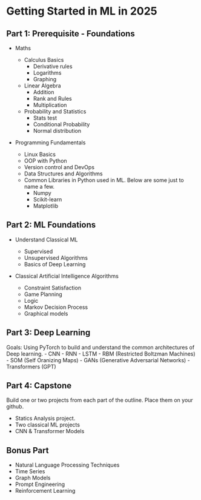 # Getting Started in ML in 2025
## Part 1: Prerequisite - Foundations
- Maths
    - Calculus Basics
        - Derivative rules
        - Logarithms
        - Graphing
    - Linear Algebra
        - Addition
        - Rank and Rules
        - Multiplication
    - Probability and Statistics
        - Stats test
        - Conditional Probability
        - Normal distribution

- Programming Fundamentals
    - Linux Basics
    - OOP with Python
    - Version control and DevOps
    - Data Structures and Algorithms
    - Common Libraries in Python used in ML. Below are some just to name a few.
        - Numpy
        - Scikit-learn
        - Matplotlib

## Part 2: ML Foundations
- Understand Classical ML
    - Supervised
    - Unsupervised Algorithms
    - Basics of Deep Learning

- Classical Artificial Intelligence Algorithms
    - Constraint Satisfaction
    - Game Planning
    - Logic
    - Markov Decision Process
    - Graphical models

## Part 3: Deep Learning
Goals: Using PyTorch to build and understand the common architectures of Deep learning.
    - CNN
    - RNN
    - LSTM
    - RBM (Restricted Boltzman Machines)
    - SOM (Self Oranizing Maps)
    - GANs (Generative Adversarial Networks)
    - Transformers (GPT)

## Part 4: Capstone
Build one or two projects from each part of the outline. Place them on your github.
- Statics Analysis project.
- Two classical ML projects
- CNN & Transformer Models

## Bonus Part
- Natural Language Processing Techniques
- Time Series
- Graph Models
- Prompt Engineering
- Reinforcement Learning


